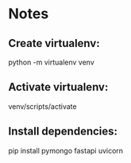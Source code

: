 # Notes

## Create virtualenv:
python -m virtualenv venv 

## Activate virtualenv:
venv/scripts/activate

## Install dependencies:
pip install pymongo fastapi uvicorn